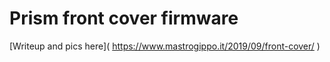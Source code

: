 # Prism front cover firmware

[Writeup and pics here]( https://www.mastrogippo.it/2019/09/front-cover/ ‎)
